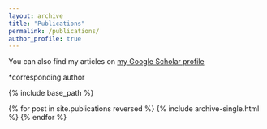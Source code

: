 ```yaml
---
layout: archive
title: "Publications"
permalink: /publications/
author_profile: true
---
```


You can also find my articles on [my Google Scholar profile](https://scholar.google.com/citations?user=0Uy0GnoAAAAJ&hl=en)

\*corresponding author

{% include base_path %}

{% for post in site.publications reversed %}
  {% include archive-single.html %}
{% endfor %}
